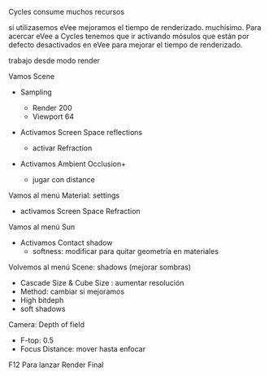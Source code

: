 Cycles consume muchos recursos

si utilizasemos eVee mejoramos el tiempo de renderizado. muchísimo.
Para acercar eVee a Cycles tenemos que ir activando mósulos que están por defecto desactivados en eVee para mejorar el tiempo de renderizado.

trabajo desde modo render

Vamos Scene

* Sampling
    * Render 200
    * Viewport 64

* Activamos Screen Space reflections
    * activar Refraction
* Activamos Ambient Occlusion+
    * jugar con distance

Vamos al menú Material: settings
* activamos Screen Space Refraction

Vamos al menú Sun
* Activamos Contact shadow
    * softness: modificar para quitar geometría en materiales

    
Volvemos al menú Scene: shadows (mejorar sombras)
* Cascade Size & Cube Size : aumentar resolución
* Method: cambiar si mejoramos
* High bitdeph
* soft shadows

Camera: Depth of field
* F-top: 0.5
* Focus Distance: mover hasta enfocar

F12 Para lanzar Render Final
